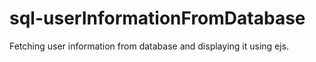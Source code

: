# sql-userInformationFromDatabase
 Fetching user information from database and displaying it using ejs.
